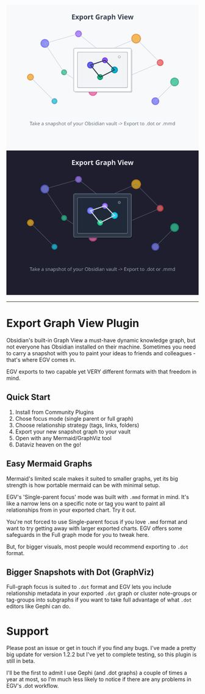 ![Light mode version](docs/egv-light.svg#gh-light-mode-only)
![Dark mode version](docs/egv-dark.svg#gh-dark-mode-only)

---

# Export Graph View Plugin

Obsidian's built-in Graph View a must-have dynamic knowledge graph, but not everyone has Obsidian installed on their machine. Sometimes you need to carry a snapshot with you to paint your ideas to friends and colleagues - that's where EGV comes in.

EGV exports to two capable yet VERY different formats with that freedom in mind.

## Quick Start

1. Install from Community Plugins
2. Chose focus mode (single parent or full graph)
3. Choose relationship strategy (tags, links, folders)
4. Export your new snapshot graph to your vault
5. Open with any Mermaid/GraphViz tool
6. Dataviz heaven on the go!

## Easy Mermaid Graphs
Mermaid's limited scale makes it suited to smaller graphs, yet its big strength is how portable mermaid can be with minimal setup.

EGV's 'Single-parent focus' mode was built with `.mmd` format in mind. It's like a narrow lens on a specific note or tag you want to paint all relationships from in your exported chart. Try it out.

You're not forced to use Single-parent focus if you love `.mmd` format and want to try getting away with larger exported charts. EGV offers some safeguards in the Full graph mode for you to tweak here.

But, for bigger visuals, most people would recommend exporting to `.dot` format.

## Bigger Snapshots with Dot (GraphViz)

Full-graph focus is suited to `.dot` format and EGV lets you include relationship metadata in your exported `.dot` graph or cluster note-groups or tag-groups into subgraphs if you want to take full advantage of what `.dot` editors like Gephi can do.

# Support

Please post an issue or get in touch if you find any bugs. I've made a pretty big update for version 1.2.2 but I've yet to complete testing, so this plugin is still in beta.

I'll be the first to admit I use Gephi (and .dot graphs) a couple of times a year at most, so I'm much less likely to notice if there are any problems in EGV's .dot workflow.
